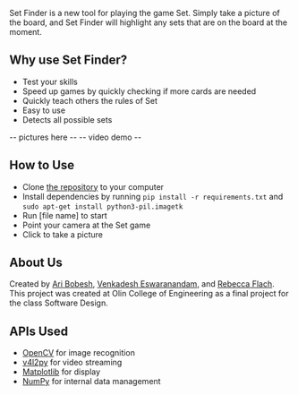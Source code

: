 Set Finder is a new tool for playing the game Set. Simply take a picture of the board, and Set Finder will highlight any sets that are on the board at the moment. 

## Why use Set Finder?
- Test your skills
- Speed up games by quickly checking if more cards are needed
- Quickly teach others the rules of Set
- Easy to use
- Detects all possible sets

-- pictures here --
-- video demo --

## How to Use
- Clone [the repository](https://github.com/olincollege/set-finder) to your computer
- Install dependencies by running `pip install -r requirements.txt` and `sudo apt-get install python3-pil.imagetk`
- Run [file name] to start
- Point your camera at the Set game
- Click to take a picture

## About Us
Created by [Ari Bobesh](https://github.com/AriB2003), [Venkadesh Eswaranandam](https://github.com/TinyTinfoil), and [Rebecca Flach](https://github.com/RebeccaFlach).
This project was created at Olin College of Engineering as a final project for the class Software Design. 

## APIs Used
- [OpenCV](https://opencv.org/) for image recognition
- [v4l2py](https://pypi.org/project/v4l2py/) for video streaming
- [Matplotlib](https://matplotlib.org/) for display
- [NumPy](https://numpy.org/) for internal data management

